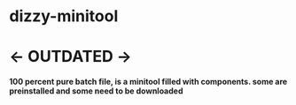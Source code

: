 # dizzy-minitool
# <- OUTDATED ->

#### 100 percent pure batch file, is a minitool filled with components. some are preinstalled and some need to be downloaded
